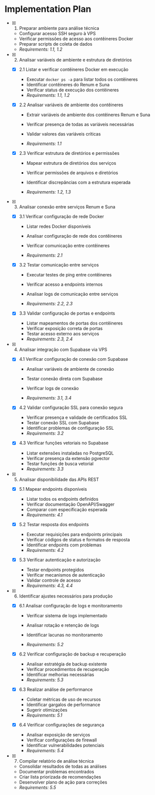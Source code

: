 # Implementation Plan

- [x] 1. Preparar ambiente para análise técnica



  - Configurar acesso SSH seguro à VPS
  - Verificar permissões de acesso aos contêineres Docker
  - Preparar scripts de coleta de dados
  - _Requirements: 1.1, 1.2_


- [x] 2. Analisar variáveis de ambiente e estrutura de diretórios



  - [x] 2.1 Listar e verificar contêineres Docker em execução

    - Executar `docker ps -a` para listar todos os contêineres
    - Identificar contêineres do Renum e Suna
    - Verificar status de execução dos contêineres
    - _Requirements: 1.1, 1.2_



  - [x] 2.2 Analisar variáveis de ambiente dos contêineres



    - Extrair variáveis de ambiente dos contêineres Renum e Suna
    - Verificar presença de todas as variáveis necessárias
    - Validar valores das variáveis críticas


    - _Requirements: 1.1_

  - [x] 2.3 Verificar estrutura de diretórios e permissões


    - Mapear estrutura de diretórios dos serviços
    - Verificar permissões de arquivos e diretórios


    - Identificar discrepâncias com a estrutura esperada
    - _Requirements: 1.2, 1.3_

- [x] 3. Analisar conexão entre serviços Renum e Suna


  - [x] 3.1 Verificar configuração de rede Docker



    - Listar redes Docker disponíveis
    - Analisar configuração de rede dos contêineres
    - Verificar comunicação entre contêineres


    - _Requirements: 2.1_

  - [x] 3.2 Testar comunicação entre serviços


    - Executar testes de ping entre contêineres
    - Verificar acesso a endpoints internos


    - Analisar logs de comunicação entre serviços
    - _Requirements: 2.2, 2.3_

  - [x] 3.3 Validar configuração de portas e endpoints


    - Listar mapeamentos de portas dos contêineres
    - Verificar exposição correta de portas
    - Testar acesso externo aos serviços
    - _Requirements: 2.3, 2.4_



- [x] 4. Analisar integração com Supabase via VPS

  - [x] 4.1 Verificar configuração de conexão com Supabase


    - Analisar variáveis de ambiente de conexão
    - Testar conexão direta com Supabase


    - Verificar logs de conexão
    - _Requirements: 3.1, 3.4_

  - [x] 4.2 Validar configuração SSL para conexão segura


    - Verificar presença e validade de certificados SSL
    - Testar conexão SSL com Supabase
    - Identificar problemas de configuração SSL
    - _Requirements: 3.2_

  - [x] 4.3 Verificar funções vetoriais no Supabase


    - Listar extensões instaladas no PostgreSQL
    - Verificar presença da extensão pgvector
    - Testar funções de busca vetorial
    - _Requirements: 3.3_

- [x] 5. Analisar disponibilidade das APIs REST


  - [x] 5.1 Mapear endpoints disponíveis


    - Listar todos os endpoints definidos
    - Verificar documentação OpenAPI/Swagger
    - Comparar com especificação esperada
    - _Requirements: 4.1_

  - [x] 5.2 Testar resposta dos endpoints


    - Executar requisições para endpoints principais
    - Verificar códigos de status e formatos de resposta
    - Identificar endpoints com problemas
    - _Requirements: 4.2_

  - [x] 5.3 Verificar autenticação e autorização


    - Testar endpoints protegidos
    - Verificar mecanismos de autenticação
    - Validar controle de acesso
    - _Requirements: 4.3, 4.4_

- [x] 6. Identificar ajustes necessários para produção


  - [x] 6.1 Analisar configuração de logs e monitoramento


    - Verificar sistema de logs implementado
    - Analisar rotação e retenção de logs
    - Identificar lacunas no monitoramento


    - _Requirements: 5.2_

  - [x] 6.2 Verificar configuração de backup e recuperação





    - Analisar estratégia de backup existente
    - Verificar procedimentos de recuperação
    - Identificar melhorias necessárias
    - _Requirements: 5.3_

  - [x] 6.3 Realizar análise de performance


    - Coletar métricas de uso de recursos
    - Identificar gargalos de performance
    - Sugerir otimizações
    - _Requirements: 5.1_

  - [x] 6.4 Verificar configurações de segurança


    - Analisar exposição de serviços
    - Verificar configurações de firewall
    - Identificar vulnerabilidades potenciais
    - _Requirements: 5.4_

- [x] 7. Compilar relatório de análise técnica



  - Consolidar resultados de todas as análises
  - Documentar problemas encontrados
  - Criar lista priorizada de recomendações
  - Desenvolver plano de ação para correções
  - _Requirements: 5.5_